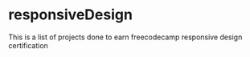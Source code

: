 # responsiveDesign
This is a list of projects done to earn freecodecamp responsive design certification
